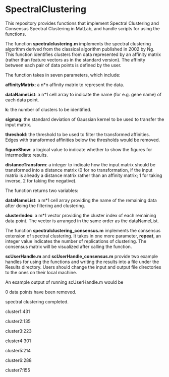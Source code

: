 # SpectralClustering
This repository provides functions that implement Spectral Clustering and Consensus Spectral Clustering in MatLab, and handle scripts for using the functions.

The function **spectralclustering.m** implements the spectral clustering algorithm derived from the classical algorithm published in 2002 by Ng. This function identifies clusters from data represented by an affinity matrix (rather than feature vectors as in the standard version). The affinity between each pair of data points is defined by the user.


The function takes in seven parameters, which include:

**affinityMatrix**: a n*n affinity matrix to represent the data.

**dataNameList**: a n*1 cell array to indicate the name (for e.g. gene name) of each data point.

**k**: the number of clusters to be identified.

**sigmag**: the standard deviation of Gaussian kernel to be used to transfer the input matrix.

**threshold**: the threshold to be used to filter the transformed affinities. Edges with transformed affinities below the thresholds would be removed.

**figureShow**: a logical value to indicate whether to show the figures for intermediate results.

**distanceTransform**: a integer to indicate how the input matrix should be transformed into a distance matrix (0 for no transformation, if the input matrix is already a distance matrix rather than an affinity matrix; 1 for taking inverse, 2 for taking the negative).


The function returns two variables:

**dataNameList**: a m*1 cell array providing the name of the remaining data after doing the filtering and clustering.

**clusterIndex**: a m*1 vector providing the cluster index of each remaining data point. The vector is arranged in the same order as the dataNameList.


The function **spectralclustering_consensus.m** implements the consensus extension of spectral clustering. It takes in one more parameter, **repeat**, an integer value indicates the number of replications of clustering. The consensus matrix will be visualized after calling the function.


**scUserHandle.m** and **scUserHandle_consensus.m** provide two example handles for using the functions and writing the results into a file under the Results directory. Users should change the input and output file directories to the ones on their local machine.

An example output of running scUserHandle.m would be

0 data points have been removed.

spectral clustering completed.

cluster1:431

cluster2:135

cluster3:223

cluster4:301

cluster5:214

cluster6:288

cluster7:155
